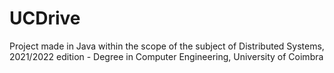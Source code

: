 # UCDrive
Project made in Java within the scope of the subject of Distributed Systems, 2021/2022 edition - Degree in Computer Engineering, University of Coimbra
